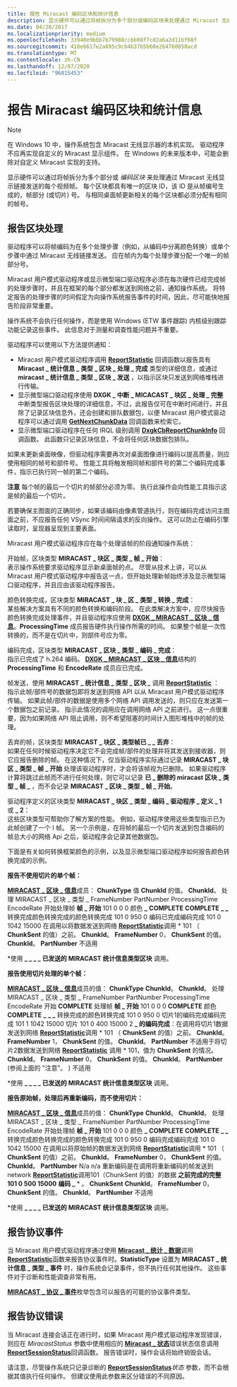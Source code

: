 ```yaml
---
title: 报告 Miracast 编码区块和统计信息
description: 显示硬件可以通过将帧拆分为多个部分或编码区块来处理通过 Miracast 无线显示链接发送的每个视频帧。
ms.date: 04/20/2017
ms.localizationpriority: medium
ms.openlocfilehash: 33948e9bbb7b79988ccbb08f7cd2a6a2d11bf60f
ms.sourcegitcommit: 418e6617e2a695c9cb4b37b5b60e264760858acd
ms.translationtype: MT
ms.contentlocale: zh-CN
ms.lasthandoff: 12/07/2020
ms.locfileid: "96815453"
---
```

# <a name="reporting-miracast-encode-chunks-and-statistics"></a>报告 Miracast 编码区块和统计信息

> [!NOTE]
> 在 Windows 10 中，操作系统包含 Miracast 无线显示器的本机实现。 驱动程序不应再实现自定义的 Miracast 显示组件。 在 Windows 的未来版本中，可能会删除对自定义 Miracast 实现的支持。

显示硬件可以通过将帧拆分为多个部分或 *编码区块* 来处理通过 Miracast 无线显示链接发送的每个视频帧。 每个区块都具有唯一的区块 ID，该 ID 是从帧编号生成的，帧部分 (或切片) 号。 与相同桌面帧更新相关的每个区块都必须分配有相同的帧号。

## <a name="span-idreporting_chunk_processingspanspan-idreporting_chunk_processingspanspan-idreporting_chunk_processingspanreporting-chunk-processing"></a><span id="Reporting_chunk_processing"></span><span id="reporting_chunk_processing"></span><span id="REPORTING_CHUNK_PROCESSING"></span>报告区块处理


驱动程序可以将帧编码为在多个处理步骤（例如，从编码中分离颜色转换）或单个步骤中通过 Miracast 无线链接发送。 应在帧内为每个处理步骤分配一个唯一的帧部分号。

Miracast 用户模式驱动程序或显示微型端口驱动程序必须在每次硬件已经完成帧的处理步骤时，并且在框架的每个部分都发送到网络之前，通知操作系统。 将特定报告的处理步骤的时间假定为向操作系统报告事件的时间，因此，尽可能快地报告阶段非常重要。

操作系统不会执行任何操作，而是使用 Windows (ETW 事件跟踪) 内核级别跟踪功能记录这些事件。 此信息对于测量和调查性能问题并不重要。

驱动程序可以使用以下方法提供通知：

-   Miracast 用户模式驱动程序调用 [**ReportStatistic**](/windows-hardware/drivers/ddi/netdispumdddi/nc-netdispumdddi-pfn_report_statistic) 回调函数以报告具有 **Miracast \_ 统计信息 \_ 类型 \_ 区块 \_ 处理 \_ 完成** 类型的详细信息，或通过 **miracast \_ 统计信息 \_ 类型 \_ 区块 \_ 发送** ，以指示区块只发送到网络堆栈进行传输。
-   显示微型端口驱动程序使用 **DXGK \_ 中断 \_ MICACAST \_ 块区 \_ 处理 \_ 完整** 中断类型报告区块处理的详细信息，不过，此报告仅可在中断时间进行，并且除了记录区块信息外，还会创建和排队数据包，以便 Miracast 用户模式驱动程序可以通过调用 [**GetNextChunkData**](/windows-hardware/drivers/ddi/netdispumdddi/nc-netdispumdddi-pfn_get_next_chunk_data) 回调函数来检索它。
-   显示微型端口驱动程序在任何 IRQL 级别调用 [**DxgkCbReportChunkInfo**](/windows-hardware/drivers/ddi/dispmprt/nc-dispmprt-dxgkcb_miracast_report_chunk_info) 回调函数。 此函数只记录区块信息，不会将任何区块数据包排队。

如果未更新桌面映像，但驱动程序需要再次对桌面图像进行编码以提高质量，则应使用相同的帧号和部件号。 性能工具将触发相同帧和部件号的第二个编码完成事件，指示已执行同一帧的第二个编码。

**注意**  每个帧的最后一个切片的帧部分必须为零。 执行此操作会向性能工具指示这是帧的最后一个切片。

 

若要确保主图面的正确同步，如果该编码由像素管道执行，则在编码完成访问主图面之前，不应报告任何 VSync 时间间隔请求的反向操作。 这可以防止在编码引擎读取时，呈现器呈现到主要表面。

Miracast 用户模式驱动程序应在每个处理该帧的阶段通知操作系统：

<span id="Start_frame__chunk_type__MIRACAST_CHUNK_TYPE_FRAME_START_"></span><span id="start_frame__chunk_type__miracast_chunk_type_frame_start_"></span><span id="START_FRAME__CHUNK_TYPE__MIRACAST_CHUNK_TYPE_FRAME_START_"></span>开始帧，区块类型 **MIRACAST \_ 块区 \_ 类型 \_ 帧 \_ 开始**：  
表示操作系统要求驱动程序显示新桌面帧的点。 尽管从技术上讲，可以从 Miracast 用户模式驱动程序中报告这一点，但开始处理新帧始终涉及显示微型端口驱动程序，并且应由该驱动程序报告。

<span id="Color_convert_complete__chunk_type_MIRACAST_CHUNK_TYPE_COLOR_CONVERT_COMPLETE_"></span><span id="color_convert_complete__chunk_type_miracast_chunk_type_color_convert_complete_"></span><span id="COLOR_CONVERT_COMPLETE__CHUNK_TYPE_MIRACAST_CHUNK_TYPE_COLOR_CONVERT_COMPLETE_"></span>颜色转换完成，区块类型 **MIRACAST \_ 块 \_ 区 \_ 类型 \_ 转换 \_ 完成**：  
某些解决方案具有不同的颜色转换和编码阶段。 在此类解决方案中，应尽快报告颜色转换完成处理事件，并且驱动程序应使用 [**DXGK \_ MIRACAST \_ 区块 \_ 信息**](/windows-hardware/drivers/ddi/d3dukmdt/ns-d3dukmdt-dxgk_miracast_chunk_info)。**ProcessingTime** 成员报告硬件执行操作所需的时间。 如果整个帧是一次性转换的，而不是在切片中，则部件号应为零。

<span id="Encode_complete__chunk_type_MIRACAST_CHUNK_TYPE_ENCODE_COMPLETE_"></span><span id="encode_complete__chunk_type_miracast_chunk_type_encode_complete_"></span><span id="ENCODE_COMPLETE__CHUNK_TYPE_MIRACAST_CHUNK_TYPE_ENCODE_COMPLETE_"></span>编码完成，区块类型 **MIRACAST \_ 区块 \_ 类型 \_ 编码 \_ 完成**：  
指示已完成了 h.264 编码。 [**DXGK \_ MIRACAST \_ 区块 \_ 信息**](/windows-hardware/drivers/ddi/d3dukmdt/ns-d3dukmdt-dxgk_miracast_chunk_info)结构的 **ProcessingTime** 和 **EncodeRate** 成员应已完成。

<span id="Frame_send__calling_ReportStatistic_using_MIRACAST_STATISTIC_TYPE_CHUNK_SENT_"></span><span id="frame_send__calling_reportstatistic_using_miracast_statistic_type_chunk_sent_"></span><span id="FRAME_SEND__CALLING_REPORTSTATISTIC_USING_MIRACAST_STATISTIC_TYPE_CHUNK_SENT_"></span>帧发送，使用 **MIRACAST \_ 统计信息 \_ 类型 \_ 区块 \_** 调用 [**ReportStatistic**](/windows-hardware/drivers/ddi/netdispumdddi/nc-netdispumdddi-pfn_report_statistic) ：  
指示此帧/部件号的数据包即将发送到网络 API 以从 Miracast 用户模式驱动程序传输。 如果此帧/部件的数据是使用多个网络 API 调用发送的，则只应在发送第一个数据包之前记录。 指示此情况的调用应在调用网络 API 之前进行。 这一点很重要，因为如果网络 API 阻止调用，则不希望阻塞的时间计入图形堆栈中的帧的处理。

<span id="Dropped_frame__chunk_type__MIRACAST_CHUNK_TYPE_FRAME_DROPPED_"></span><span id="dropped_frame__chunk_type__miracast_chunk_type_frame_dropped_"></span><span id="DROPPED_FRAME__CHUNK_TYPE__MIRACAST_CHUNK_TYPE_FRAME_DROPPED_"></span>丢弃的帧，区块类型 **MIRACAST \_ 块区 \_ 类型帧已 \_ \_ 丢弃**：  
如果在任何时候驱动程序决定它不会完成帧/部件的处理并将其发送到接收器，则它应报告删除的帧。 在这种情况下，仅当驱动程序实际通过记录 **MIRACAST \_ 块区 \_ 类型 \_ 帧 \_ 开始** 处理该驱动程序时，才会将该帧视为已删除。 如果驱动程序计算将跳过此帧而不进行任何处理，则它可以记录 **已 \_ 删除的 miracast 区块 \_ 类型 \_ 帧 \_** ，而不会记录 **MIRACAST \_ 区块 \_ 类型 \_ 帧 \_ 开始**。

<span id="Driver_defined_chunk_type_MIRACAST_CHUNK_TYPE_ENCODE_DRIVER_DEFINED_1_or__2_"></span><span id="driver_defined_chunk_type_miracast_chunk_type_encode_driver_defined_1_or__2_"></span><span id="DRIVER_DEFINED_CHUNK_TYPE_MIRACAST_CHUNK_TYPE_ENCODE_DRIVER_DEFINED_1_OR__2_"></span>驱动程序定义的区块类型 **MIRACAST \_ 块区 \_ 类型 \_ 编码 \_ 驱动程序 \_ 定义 \_ 1** 或 **\_ 2**：  
这些区块类型可帮助你了解方案的性能。 例如，驱动程序使用这些类型指示已为此帧创建了一个 I 帧。 另一个示例是，在将帧的最后一个切片发送到包含编码的帧总大小的网络 Api 之后，驱动程序会记录其他数据包。

下面是有关如何转换框架颜色的示例，以及显示微型端口驱动程序如何报告颜色转换完成的示例。

**报告不使用切片的单个帧：**

[**MIRACAST \_ 区块 \_ 信息**](/windows-hardware/drivers/ddi/netdispumdddi/ns-netdispumdddi-miracast_chunk_info)成员： **ChunkType** 值 **ChunkId** 的值。
**ChunkId**。
处理 MIRACAST \_ 区块 \_ 类型 \_ FrameNumber PartNumber ProcessingTime EncodeRate 开始处理帧 **帧 \_ 开始** 101 0 0 0 颜色 **\_** **COMPLETE** **COMPLETE** **\_ \_** 转换完成颜色转换完成的颜色转换完成 101 0 950 0 编码已完成编码完成 101 0 1042 15000 在调用以将数据发送到网络 [**ReportStatistic**](/windows-hardware/drivers/ddi/netdispumdddi/nc-netdispumdddi-pfn_report_statistic)调用 \* 101 （ **ChunkSent** 的值）之前。 **ChunkId**。 **FrameNumber** 0， **ChunkSent** 的值。 **ChunkId**。 **PartNumber** 不适用
 

\*使用 **\_ \_ \_ \_ 已发送的 MIRACAST 统计信息类型区块** 调用。

**报告使用切片处理的单个帧：**

[**MIRACAST \_ 区块 \_ 信息**](/windows-hardware/drivers/ddi/netdispumdddi/ns-netdispumdddi-miracast_chunk_info)成员的值： **ChunkType** 
 **ChunkId**。
**ChunkId**。
处理 MIRACAST \_ 区块 \_ 类型 \_ FrameNumber PartNumber ProcessingTime EncodeRate 开始 **COMPLETE** 处理帧 **帧 \_ 开始** 101 0 0 0 **COMPLETE** 颜色 **COMPLETE** **\_** **\_ \_** 转换完成的颜色转换完成 101 0 950 0 切片1的编码完成编码完成 101 1 1042 15000 切片 101 0 400 15000 2 **\_ 的编码完成**：在调用将切片1数据发送到网络 [**ReportStatistic**](/windows-hardware/drivers/ddi/netdispumdddi/nc-netdispumdddi-pfn_report_statistic)调用 \* 101 （ **ChunkSent** 的值）之前。 **ChunkId**。 **FrameNumber** 1， **ChunkSent** 的值。 **ChunkId**。 **PartNumber** 不适用于将切片2数据发送到网络 [**ReportStatistic**](/windows-hardware/drivers/ddi/netdispumdddi/nc-netdispumdddi-pfn_report_statistic) 调用 \* 101，值为 **ChunkSent** 的情况。 **ChunkId**。 **FrameNumber** 0， **ChunkSent** 的值。 **ChunkId**。 **PartNumber** (参阅上面的 "注意"。 ) 不适用
 

\*使用 **\_ \_ \_ \_ 已发送的 MIRACAST 统计信息类型区块** 调用。

**报告原始帧，处理后再重新编码，而不使用切片：**

[**MIRACAST \_ 区块 \_ 信息**](/windows-hardware/drivers/ddi/netdispumdddi/ns-netdispumdddi-miracast_chunk_info)成员的值： **ChunkType** 
 **ChunkId**。
**ChunkId**。
处理 MIRACAST \_ 区块 \_ 类型 \_ FrameNumber PartNumber ProcessingTime EncodeRate 开始处理帧 **帧 \_ 开始** 101 0 0 0 颜色 **\_** **COMPLETE** **COMPLETE** **\_ \_** 转换完成颜色转换完成的颜色转换完成 101 0 950 0 编码完成编码完成 101 0 1042 15000 在调用以将原始帧的数据发送到网络 [**ReportStatistic**](/windows-hardware/drivers/ddi/netdispumdddi/nc-netdispumdddi-pfn_report_statistic)调用 \* 101 （ **ChunkSent** 的值）之前。 **ChunkId**。 **FrameNumber** 0， **ChunkSent** 的值。 **ChunkId**。 **PartNumber** N/a n/a 重新编码是在调用将重新编码的帧发送到 network [**ReportStatistic**](/windows-hardware/drivers/ddi/netdispumdddi/nc-netdispumdddi-pfn_report_statistic)调用101（ChunkSent 的值）的数据 **之前完成的完整 101 0 500 15000** **编码 \_** \* 。 **ChunkSent** **ChunkId**。 **FrameNumber** 0， **ChunkSent** 的值。 **ChunkId**。 **PartNumber** 不适用
 

\*使用 **\_ \_ \_ \_ 已发送的 MIRACAST 统计信息类型区块** 调用。

## <a name="span-idreporting_protocol_eventsspanspan-idreporting_protocol_eventsspanspan-idreporting_protocol_eventsspanreporting-protocol-events"></a><span id="Reporting_protocol_events"></span><span id="reporting_protocol_events"></span><span id="REPORTING_PROTOCOL_EVENTS"></span>报告协议事件


当 Miracast 用户模式驱动程序通过使用 [**Miracast \_ 统计 \_ 数据**](/windows-hardware/drivers/ddi/netdispumdddi/ns-netdispumdddi-miracast_statistic_data)调用 [**ReportStatistic**](/windows-hardware/drivers/ddi/netdispumdddi/nc-netdispumdddi-pfn_report_statistic)函数来报告协议事件时。**StatisticType** 设置为 **MIRACAST \_ 统计信息 \_ 类型 \_ 事件** 时，操作系统会记录事件，但不执行任何其他操作。 这些事件对于诊断和性能调查非常有用。

[**MIRACAST \_ 协议 \_ 事件**](/windows-hardware/drivers/ddi/netdispumdddi/ne-netdispumdddi-miracast_protocol_event)枚举包含可以报告的可能的协议事件类型。

## <a name="span-idreporting_protocol_errorsspanspan-idreporting_protocol_errorsspanspan-idreporting_protocol_errorsspanreporting-protocol-errors"></a><span id="Reporting_protocol_errors"></span><span id="reporting_protocol_errors"></span><span id="REPORTING_PROTOCOL_ERRORS"></span>报告协议错误


当 Miracast 连接会话正在进行时，如果 Miracast 用户模式驱动程序发现错误，则应在 *MiracastStatus* 参数中使用相应的 [**Miracast \_ 状态**](/windows-hardware/drivers/ddi/netdispumdddi/ne-netdispumdddi-miracast_status)错误状态信息调用 [**ReportSessionStatus**](/windows-hardware/drivers/ddi/netdispumdddi/nc-netdispumdddi-pfn_report_session_status)回调函数。 报告错误时，操作会话将始终销毁会话。

请注意，尽管操作系统只记录诊断的 [**ReportSessionStatus**](/windows-hardware/drivers/ddi/netdispumdddi/nc-netdispumdddi-pfn_report_session_status)*状态* 参数，而不会根据其值执行任何操作。 但建议使用此参数来区分错误的不同原因。

 

